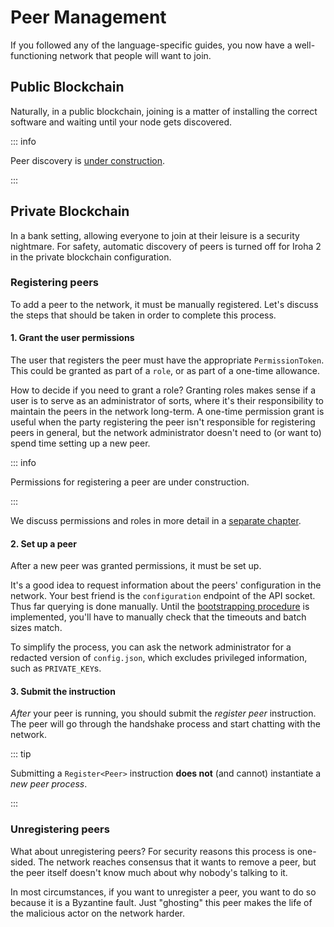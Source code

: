 # Peer Management

If you followed any of the language-specific guides, you now have a
well-functioning network that people will want to join.

## Public Blockchain

Naturally, in a public blockchain, joining is a matter of installing the
correct software and waiting until your node gets discovered.

::: info

Peer discovery is
[under construction](https://github.com/hyperledger/iroha/issues/1375 '#1375').

<!-- Check: a reference about future releases or work in progress -->

:::

## Private Blockchain

In a bank setting, allowing everyone to join at their leisure is a security
nightmare. For safety, automatic discovery of peers is turned off for Iroha
2 in the private blockchain configuration.

### Registering peers

To add a peer to the network, it must be manually registered. Let's discuss
the steps that should be taken in order to complete this process.

#### 1. Grant the user permissions

The user that registers the peer must have the appropriate
`PermissionToken`. This could be granted as part of a `role`, or as part of
a one-time allowance.

How to decide if you need to grant a role? Granting roles makes sense if a
user is to serve as an administrator of sorts, where it's their
responsibility to maintain the peers in the network long-term. A one-time
permission grant is useful when the party registering the peer isn't
responsible for registering peers in general, but the network administrator
doesn't need to (or want to) spend time setting up a new peer.

::: info

Permissions for registering a peer are under construction.

<!-- Check: a reference about future releases or work in progress -->

:::

We discuss permissions and roles in more detail in a
[separate chapter](/guide/blockchain/permissions.md).

#### 2. Set up a peer

After a new peer was granted permissions, it must be set up.

It's a good idea to request information about the peers' configuration in
the network. Your best friend is the `configuration` endpoint of the API
socket. Thus far querying is done manually. Until the
[bootstrapping procedure](https://github.com/hyperledger/iroha/issues/1184 '#1184')
is implemented, you'll have to manually check that the timeouts and batch
sizes match.

To simplify the process, you can ask the network administrator for a
redacted version of `config.json`, which excludes privileged information,
such as `PRIVATE_KEY`s.

#### 3. Submit the instruction

_After_ your peer is running, you should submit the _register peer_
instruction. The peer will go through the handshake process and start
chatting with the network.

::: tip

Submitting a `Register<Peer>` instruction **does not** (and cannot)
instantiate a _new peer process_.

:::

### Unregistering peers

What about unregistering peers? For security reasons this process is
one-sided. The network reaches consensus that it wants to remove a peer,
but the peer itself doesn't know much about why nobody's talking to it.

In most circumstances, if you want to unregister a peer, you want to do so
because it is a Byzantine fault. Just "ghosting" this peer makes the life
of the malicious actor on the network harder.
